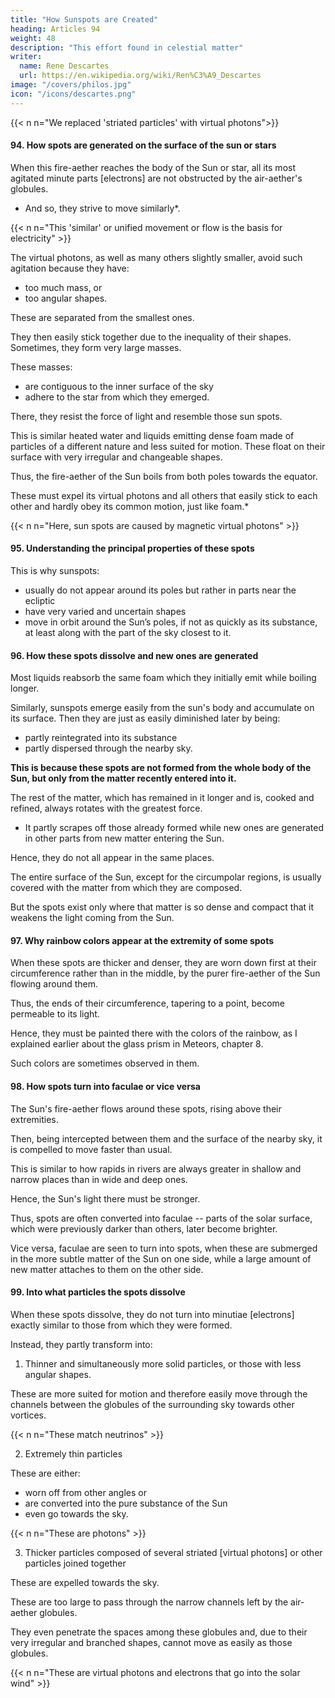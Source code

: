 ```yaml
---
title: "How Sunspots are Created"
heading: Articles 94
weight: 48
description: "This effort found in celestial matter"
writer:
  name: Rene Descartes
  url: https://en.wikipedia.org/wiki/Ren%C3%A9_Descartes
image: "/covers/philos.jpg"
icon: "/icons/descartes.png"
---
```


{{< n n="We replaced 'striated particles' with virtual photons">}}


#### 94. How spots are generated on the surface of the sun or stars

When this fire-aether reaches the body of the Sun or star, all its most agitated minute parts [electrons] are not obstructed by the air-aether's globules.
- And so, they strive to move similarly*.

{{< n n="This 'similar' or unified movement or flow is the basis for electricity" >}}


The virtual photons, as well as many others slightly smaller, avoid such agitation because they have:
- too much mass, or
- too angular shapes. 

These are separated from the smallest ones. 

They then easily stick together due to the inequality of their shapes. Sometimes, they form very large masses.

These masses:
- are contiguous to the inner surface of the sky
- adhere to the star from which they emerged.

There, they resist the force of light and resemble those sun spots.

 <!-- that are often seen on the surface of the Sun.  -->

This is similar heated water and liquids emitting dense foam made of particles of a different nature and less suited for motion. These float on their surface with very irregular and changeable shapes.

Thus, the fire-aether of the Sun boils from both poles towards the equator.
<!-- ecliptic.  -->

These must expel its virtual photons and all others that easily stick to each other and hardly obey its common motion, just like foam.*

{{< n n="Here, sun spots are caused by magnetic virtual photons" >}}


#### 95. Understanding the principal properties of these spots

This is why sunspots:
- usually do not appear around its poles but rather in parts near the ecliptic
- have very varied and uncertain shapes
- move in orbit around the Sun’s poles, if not as quickly as its substance, at least along with the part of the sky closest to it.


#### 96. How these spots dissolve and new ones are generated

Most liquids reabsorb the same foam which they initially emit while boiling longer.

<!-- Similarly, with the same ease with which the matter of  -->

Similarly, sunspots emerge easily from the sun's body and accumulate on its surface. Then they are just as easily diminished later by being:
- partly reintegrated into its substance
- partly dispersed through the nearby sky. 

**This is because these spots are not formed from the whole body of the Sun, but only from the matter recently entered into it.**

The rest of the matter, which has remained in it longer and is, cooked and refined, always rotates with the greatest force. 
- It partly scrapes off those already formed while new ones are generated in other parts from new matter entering the Sun.

Hence, they do not all appear in the same places.

The entire surface of the Sun, except for the circumpolar regions, is usually covered with the matter from which they are composed.

But the spots exist only where that matter is so dense and compact that it weakens the light coming from the Sun.


#### 97. Why rainbow colors appear at the extremity of some spots

When these spots are thicker and denser, they are worn down first at their circumference rather than in the middle, by the purer fire-aether of the Sun flowing around them.

Thus, the ends of their circumference, tapering to a point, become permeable to its light. 

Hence, they must be painted there with the colors of the rainbow, as I explained earlier about the glass prism in Meteors, chapter 8. 

Such colors are sometimes observed in them.


#### 98. How spots turn into faculae or vice versa

The Sun's fire-aether flows around these spots, rising above their extremities.

Then, being intercepted between them and the surface of the nearby sky, it is compelled to move faster than usual.

This is similar to how rapids in rivers are always greater in shallow and narrow places than in wide and deep ones.

Hence, the Sun's light there must be stronger. 

Thus, spots are often converted into faculae -- parts of the solar surface, which were previously darker than others, later become brighter.

Vice versa, faculae are seen to turn into spots, when these are submerged in the more subtle matter of the Sun on one side, while a large amount of new matter attaches to them on the other side.


#### 99. Into what particles the spots dissolve

When these spots dissolve, they do not turn into minutiae [electrons] exactly similar to those from which they were formed. 

Instead, they partly transform into:

1. Thinner and simultaneously more solid particles, or those with less angular shapes.

These are more suited for motion and therefore easily move through the channels between the globules of the surrounding sky towards other vortices.

{{< n n="These match neutrinos" >}}


2. Extremely thin particles

These are either:
- worn off from other angles or
- are converted into the pure substance of the Sun
- even go towards the sky. 

{{< n n="These are photons" >}}


3. Thicker particles composed of several striated [virtual photons] or other particles joined together

These are expelled towards the sky.

These are too large to pass through the narrow channels left by the air-aether globules.

They even penetrate the spaces among these globules and, due to their very irregular and branched shapes, cannot move as easily as those globules.

{{< n n="These are virtual photons and electrons that go into the solar wind" >}}